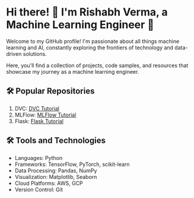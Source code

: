 <!DOCTYPE html>
<html>
<body>
  <h1>Hi there! 👋 I'm Rishabh Verma, a Machine Learning Engineer 🤖</h1>
  <p>Welcome to my GitHub profile! I'm passionate about all things machine learning and AI, constantly exploring the frontiers of technology and data-driven solutions.</p>
  <p>Here, you'll find a collection of projects, code samples, and resources that showcase my journey as a machine learning engineer.</p>
  <h2>🛠️ Popular Repositories</h2>
  <ol>
    <li>DVC:  <a href="https://github.com/stars/ShubhPatil95/lists/dvc-tutorial">DVC Tutorial</a> </li>
    <li>MLFlow: <a href="https://github.com/stars/ShubhPatil95/lists/mlflow">MLFlow Tutorial</a> </li>
    <li>Flask: <a href="https://github.com/ShubhPatil95/Flask_Outputs_Methods">Flask Tutorial</a> </li>
  </ol>
  
  <h2>🛠️ Tools and Technologies</h2>
  <ul>
    <li>Languages: Python</li>
    <li>Frameworks: TensorFlow, PyTorch, scikit-learn</li>
    <li>Data Processing: Pandas, NumPy</li>
    <li>Visualization: Matplotlib, Seaborn</li>
    <li>Cloud Platforms: AWS, GCP</li>
    <li>Version Control: Git</li>
  </ul>
</body>
</html>
